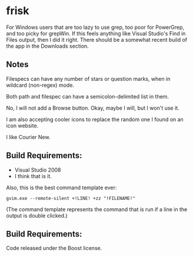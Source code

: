 frisk
=====

For Windows users that are too lazy to use grep, too poor for PowerGrep, and too picky for grepWin.
If this feels anything like Visual Studio's Find in Files output, then I did it right. There should
be a somewhat recent build of the app in the Downloads section.

Notes
-----

Filespecs can have any number of stars or question marks, when in wildcard (non-regex) mode.

Both path and filespec can have a semicolon-delimited list in them.

No, I will not add a Browse button. Okay, maybe I will, but I won't use it.

I am also accepting cooler icons to replace the random one I found on an icon website.

I like Courier New.

Build Requirements:
-------------------

* Visual Studio 2008
* I think that is it.

Also, this is the best command template ever: 

    gvim.exe --remote-silent +!LINE! +zz "!FILENAME!"
    
(The command template represents the command that is run if a line in the output is double clicked.)
    
Build Requirements:
-------------------

Code released under the Boost license.